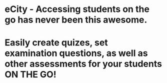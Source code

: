 # eCity  -  Accessing students on the go has never been this awesome.

# Easily create quizes, set examination questions, as well as other assessments for your students ON THE GO!